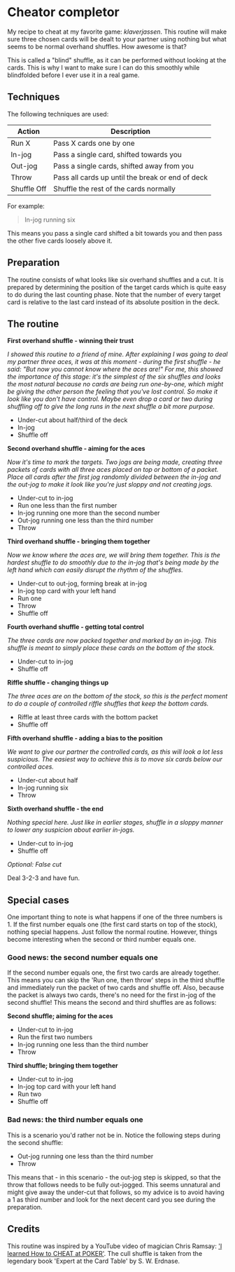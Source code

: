 # Cheator completor

My recipe to cheat at my favorite game: *klaverjassen*. This routine will make
sure three chosen cards will be dealt to your partner using nothing but what
seems to be normal overhand shuffles. How awesome is that?

This is called a "blind" shuffle, as it can be performed without looking at the
cards. This is why I want to make sure I can do this smoothly while blindfolded
before I ever use it in a real game.

## Techniques

The following techniques are used:

| Action      | Description                                      |
| ---------   | ------------------------------------------------ |
| Run X       | Pass X cards one by one                          |
| In-jog      | Pass a single card, shifted towards you          |
| Out-jog     | Pass a single cards, shifted away from you       |
| Throw       | Pass all cards up until the break or end of deck |
| Shuffle Off | Shuffle the rest of the cards normally           |

For example:

> In-jog running six

This means you pass a single card shifted a bit towards you and then pass the
other five cards loosely above it.

## Preparation

The routine consists of what looks like six overhand shuffles and a cut. It is
prepared by determining the position of the target cards which is quite easy to
do during the last counting phase. Note that the number of every target card is
relative to the last card instead of its absolute position in the deck.

## The routine

**First overhand shuffle - winning their trust**

*I showed this routine to a friend of mine. After explaining I was going to deal
my partner three aces, it was at this moment - during the first shuffle - he
said: "But now you cannot know where the aces are!" For me, this showed the
importance of this stage: it's the simplest of the six shuffles and looks the
most natural because no cards are being run one-by-one, which might be giving
the other person the feeling that you've lost control. So make it look like you
don't have control. Maybe even drop a card or two during shuffling off to give
the long runs in the next shuffle a bit more purpose.*
* Under-cut about half/third of the deck
* In-jog
* Shuffle off

**Second overhand shuffle - aiming for the aces**

*Now it's time to mark the targets. Two jogs are being made, creating three
packets of cards with all three aces placed on top or bottom of a packet. Place
all cards after the first jog randomly divided between the in-jog and the
out-jog to make it look like you're just sloppy and not creating jogs.*
* Under-cut to in-jog
* Run one less than the first number
* In-jog running one more than the second number
* Out-jog running one less than the third number
* Throw

**Third overhand shuffle - bringing them together**

*Now we know where the aces are, we will bring them together. This is the
hardest shuffle to do smoothly due to the in-jog that's being made by the left
hand which can easily disrupt the rhythm of the shuffles.*
* Under-cut to out-jog, forming break at in-jog
* In-jog top card with your left hand
* Run one
* Throw
* Shuffle off

**Fourth overhand shuffle - getting total control**

*The three cards are now packed together and marked by an in-jog. This shuffle
is meant to simply place these cards on the bottom of the stock.*
* Under-cut to in-jog
* Shuffle off

**Riffle shuffle - changing things up**

*The three aces are on the bottom of the stock, so this is the perfect moment
to do a couple of controlled riffle shuffles that keep the bottom cards.*
* Riffle at least three cards with the bottom packet
* Shuffle off

**Fifth overhand shuffle - adding a bias to the position**

*We want to give our partner the controlled cards, as this will look a lot less
suspicious. The easiest way to achieve this is to move six cards below our
controlled aces.*
* Under-cut about half
* In-jog running six
* Throw

**Sixth overhand shuffle - the end**

*Nothing special here. Just like in earlier stages, shuffle in a sloppy manner
to lower any suspicion about earlier in-jogs.*
* Under-cut to in-jog
* Shuffle off

*Optional: False cut*

Deal 3-2-3 and have fun.

## Special cases

One important thing to note is what happens if one of the three numbers is 1. If
the first number equals one (the first card starts on top of the stock), nothing
special happens. Just follow the normal routine. However, things become
interesting when the second or third number equals one.

### Good news: the second number equals one

If the second number equals one, the first two cards are already together. This
means you can skip the 'Run one, then throw' steps in the third shuffle and
immediately run the packet of two cards and shuffle off. Also, because the
packet is always two cards, there's no need for the first in-jog of the second
shuffle! This means the second and third shuffles are as follows:

**Second shuffle; aiming for the aces**
* Under-cut to in-jog
* Run the first two numbers
* In-jog running one less than the third number
* Throw

**Third shuffle; bringing them together**
* Under-cut to in-jog
* In-jog top card with your left hand
* Run two
* Shuffle off

### Bad news: the third number equals one

This is a scenario you'd rather not be in. Notice the following steps during
the second shuffle:

* Out-jog running one less than the third number
* Throw

This means that - in this scenario - the out-jog step is skipped, so that the
throw that follows needs to be fully out-jogged. This seems unnatural and might
give away the under-cut that follows, so my advice is to avoid having a 1 as
third number and look for the next decent card you see during the preparation.

## Credits

This routine was inspired by a YouTube video of magician Chris Ramsay: ['I
learned How to CHEAT at POKER'](https://www.youtube.com/watch?v=4PSbUntHQgo).
The cull shuffle is taken from the legendary book 'Expert at the Card Table' by
S. W. Erdnase.
